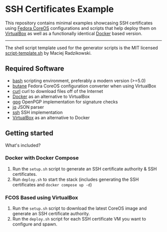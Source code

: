 # SSH Certificates Example

This repository contains minimal examples showcasing SSH certificates using
[Fedora CoreOS](https://docs.fedoraproject.org/en-US/fedora-coreos/) configurations and scripts that help deploy them on
[VirtualBox](https://www.virtualbox.org) as well as a functionally identical [Docker](https://www.docker.com) based version.

---

The shell script template used for the generator scripts is the MIT licensed
[script-template.sh](https://gist.github.com/m-radzikowski/53e0b39e9a59a1518990e76c2bff8038) by Maciej Radzikowski.

## Required Software

- [bash](https://www.gnu.org/software/bash/) scripting environment, preferably a modern version (>=5.0)
- [butane](https://github.com/coreos/butane) Fedora CoreOS configuration converter when using VirtualBox
- [curl](https://github.com/curl/curl) curl to download files off of the Internet
- [Docker](https://www.docker.com) as an alternative to VirtualBox
- [gpg](https://www.gnupg.org/) OpenPGP implementation for signature checks
- [jq](https://stedolan.github.io/jq/) JSON parser
- [ssh](https://www.openssh.com) SSH implementation
- [VirtualBox](https://www.virtualbox.org) as an alternative to Docker

## Getting started

What's included?

### Docker with Docker Compose

1. Run the `setup.sh` script to generate an SSH certificate authority & SSH certificates.
2. Run `deploy.sh` to start the stack (includes generating the SSH certificates and `docker compose up -d`)

### FCOS Based using VirtualBox

1. Run the `setup.sh` script to download the latest CoreOS image and generate an SSH certificate authority.
2. Run the `deploy.sh` script for each SSH certificate VM you want to configure and spawn.

